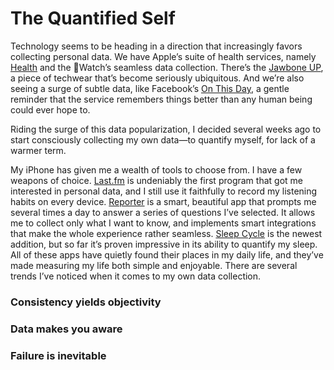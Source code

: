 # The Quantified Self

Technology seems to be heading in a direction that increasingly favors collecting personal data. We have Apple’s suite of health services, namely [Health](https://www.apple.com/ios/whats-new/health/) and the Watch’s seamless data collection. There’s the [Jawbone UP](https://jawbone.com/up), a piece of techwear that’s become seriously ubiquitous. And we’re also seeing a surge of subtle data, like Facebook’s [On This Day](http://newsroom.fb.com/news/2015/03/introducing-on-this-day-a-new-way-to-look-back-at-photos-and-memories-on-facebook/), a gentle reminder that the service remembers things better than any human being could ever hope to.

Riding the surge of this data popularization, I decided several weeks ago to start consciously collecting my own data—to quantify myself, for lack of a warmer term.

My iPhone has given me a wealth of tools to choose from. I have a few weapons of choice. [Last.fm](http://last.fm) is undeniably the first program that got me interested in personal data, and I still use it faithfully to record my listening habits on every device. [Reporter](http://www.reporter-app.com) is a smart, beautiful app that prompts me several times a day to answer a series of questions I’ve selected. It allows me to collect only what I want to know, and implements smart integrations that make the whole experience rather seamless. [Sleep Cycle](http://www.sleepcycle.com) is the newest addition, but so far it’s proven impressive in its ability to quantify my sleep. All of these apps have quietly found their places in my daily life, and they’ve made measuring my life both simple and enjoyable. There are several trends I’ve noticed when it comes to my own data collection.

### Consistency yields objectivity
### Data makes you aware
### Failure is inevitable